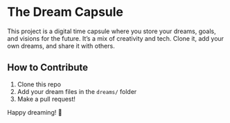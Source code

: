 # The Dream Capsule

This project is a digital time capsule where you store your dreams, goals, and visions for the future. It’s a mix of creativity and tech. Clone it, add your own dreams, and share it with others.

## How to Contribute
1. Clone this repo
2. Add your dream files in the `dreams/` folder
3. Make a pull request!

Happy dreaming! 🚀
